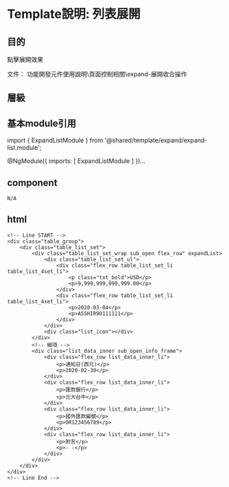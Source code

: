 # Template說明: 列表展開
## 目的
點擊展開效果

文件：
功能開發元件使用說明\頁面控制相關\expand-展開收合操作


## 層級



## 基本module引用
  import { ExpandListModule } from '@shared/template/expand/expand-list.module';
    
  @NgModule({
      imports: [
          ExpandListModule
      ]
  })...

## component
`N/A`

## html

    <!-- Line START -->
    <div class="table_group">
        <div class="table_list_set">
            <div class="table_list_set_wrap sub_open flex_row" expandList>
                <div class="table_list_set_ul">
                    <div class="flex_row table_list_set_li table_list_4set_li">
                        <p class="txt_bold">USD</p>
                        <p>9,999,999,999,999.00</p>
                    </div>
                    <div class="flex_row table_list_set_li table_list_4set_li">
                        <p>2020-03-04</p>
                        <p>ASSHIR90111111</p>
                    </div>
                </div>
                <div class="list_icon"></div>
            </div>
            <!-- 細項 -->
            <div class="list_data_inner sub_open_info_frame">
                <div class="flex_row list_data_inner_li">
                    <p>通知日(西元)</p>
                    <p>2020-02-30</p>
                </div>
                <div class="flex_row list_data_inner_li">
                    <p>匯款銀行</p>
                    <p>元大台中</p>
                </div>
                <div class="flex_row list_data_inner_li">
                    <p>國外匯款編號</p>
                    <p>OR123456789</p>
                </div>
                <div class="flex_row list_data_inner_li">
                    <p>附言</p>
                    <p>- -</p>
                </div>
            </div>
        </div>
    </div>
    <!-- Line End -->

